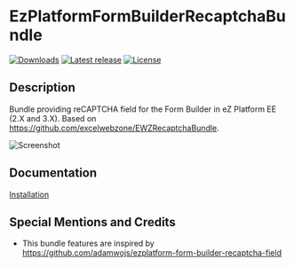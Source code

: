 # EzPlatformFormBuilderRecaptchaBundle

[![Downloads](https://img.shields.io/packagist/dt/adamwojs/ezplatform-form-builder-recaptcha-field.svg?style=flat-square)](https://packagist.org/packages/adamwojs/ezplatform-form-builder-recaptcha-field)
[![Latest release](https://img.shields.io/github/release/adamwojs/ezplatform-form-builder-recaptcha-field.svg?style=flat-square)](https://github.com/adamwojs/ezplatform-form-builder-recaptcha-field/releases)
[![License](https://img.shields.io/packagist/l/adamwojs/ezplatform-form-builder-recaptcha-field.svg?style=flat-square)](LICENSE)

## Description

Bundle providing reCAPTCHA field for the Form Builder in eZ Platform EE (2.X and 3.X). Based on https://github.com/excelwebzone/EWZRecaptchaBundle.

![Screenshot](docs/SCREENSHOT.png)

## Documentation

[Installation](docs/INSTALL.md)

Special Mentions and Credits
----------------------------

- This bundle features are inspired by https://github.com/adamwojs/ezplatform-form-builder-recaptcha-field
